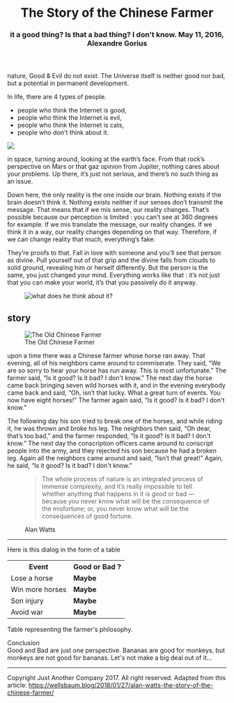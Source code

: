<!DOCTYPE html>
<meta charset="utf-8">
<header>
<h1>The Story of the Chinese Farmer</h1>

<h3>it a good thing? Is that a bad thing? I don't know.
May 11, 2016, Alexandre Gorius</h3>
</header>

<body>
<p> nature, Good & Evil do not exist. The Universe itself is neither good nor bad, but a potential in permanent development.</p>


In life, there are 4 types of people.
<ul>
<li>people who think the Internet is good,</li>
<li>people who think the Internet is evil,</li>
<li>people who think the Internet is cats,</li>
<li>people who don't think about it.</li>
</ul>


<img src="https://cdn-images-1.medium.com/max/1000/1*2PCmLZyzQaF2pyKYkSTFpA.jpeg">

<p> in space, turning around, looking at the earth’s face. From that rock’s perspective on Mars or that gaz opinion from Jupiter, nothing cares about your problems. Up there, it’s just not serious, and there’s no such thing as an issue.</p>

<p>Down here, the only reality is the one inside our brain. Nothing exists if the brain doesn’t think it. Nothing exists neither if our senses don’t transmit the message. That means that if we mis sense, our reality changes. That’s possible because our perception is limited : you can’t see at 360 degrees for example. If we mis translate the message, our reality changes. If we think it in a way, our reality changes depending on that way. Therefore, if we can change reality that much, everything’s fake.</p>

<p>They’re proofs to that. Fall in love with someone and you’ll see that person as divine. Pull yourself out of that grip and the divine falls from clouds to solid ground, revealing him or herself differently. But the person is the same, you just changed your mind. Everything works like that : it’s not just that you can make your world, it’s that you passively do it anyway.</p>

<figure>
<img src ="http://static2.businessinsider.com/image/52fe8230eab8ea4275063b89/nasa-has-determined-where-the-mysterious-jelly-doughnut-rock-on-mars-came-from.jpg" alt="what does he think about it?">
</figure>

<h2> story </h2>
<figure>
<img src="https://cdn-images-1.medium.com/max/800/1*IQqkmPXYZuJViY5p-ymk0A.jpeg" alt="The Old Chinese Farmer"><figcaption>The Old Chinese Farmer</figcaption>
</figure>

<p> upon a time there was a Chinese farmer whose horse ran away. That evening, all of his neighbors came around to commiserate. They said, “We are so sorry to hear your horse has run away. This is most unfortunate.” The farmer said, “Is it good? Is it bad? I don't know.” The next day the horse came back bringing seven wild horses with it, and in the evening everybody came back and said, “Oh, isn’t that lucky. What a great turn of events. You now have eight horses!” The farmer again said, “Is it good? Is it bad? I don't know.” </p>

<p>The following day his son tried to break one of the horses, and while riding it, he was thrown and broke his leg. The neighbors then said, “Oh dear, that’s too bad,” and the farmer responded, “Is it good? Is it bad? I don't know.” The next day the conscription officers came around to conscript people into the army, and they rejected his son because he had a broken leg. Again all the neighbors came around and said, “Isn’t that great!” Again, he said, “Is it good? Is it bad? I don't know.”</p>

<figure>
   <blockquote>
<p>The whole process of nature is an integrated process of immense complexity, and it’s really impossible to tell whether anything that happens in it is good or bad — because you never know what will be the consequence of the misfortune; or, you never know what will be the consequences of good fortune.</p>
   </blockquote>

<figcaption>Alan Watts</figcaption>
</figure>

<hr>

Here is this dialog in the form of a table
<table>
    <tr>
      <th>Event </th>
      <th>Good or Bad ?</th>
      </tr>
      <tr>
         <td>Lose a horse</td>
         <td><strong>Maybe</strong></td>
      </tr>
      <tr>
         <td>Win more horses</td>
         <td><strong>Maybe</strong></td>
      </tr>
      <tr>
         <td>Son injury</td>
         <td><strong>Maybe</strong></td>
      </tr>
      <tr>
         <td>Avoid war</td>
         <td><strong>Maybe</strong></td>
      </tr>
</table>
  <caption> Table representing the farmer's philosophy.</caption>
 
</body>


Conclusion  
Good and Bad are just one perspective. Bananas are good for monkeys, but monkeys are not good for bananas. Let's not make a big deal out of it...

<hr>
<footer>

Copyright Just Another Company 2017. All right reserved. Adapted from this article: https://wellsbaum.blog/2018/01/27/alan-watts-the-story-of-the-chinese-farmer/
</footer>
</html>